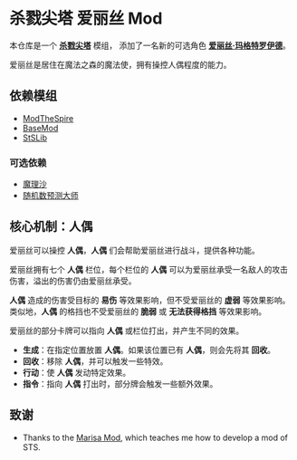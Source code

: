 # 杀戮尖塔 爱丽丝 Mod

本仓库是一个 [**杀戮尖塔**](https://store.steampowered.com/app/646570/Slay_the_Spire/) 模组，
添加了一名新的可选角色 [**爱丽丝·玛格特罗伊德**](https://zh.moegirl.org.cn/%E7%88%B1%E4%B8%BD%E4%B8%9D%C2%B7%E7%8E%9B%E6%A0%BC%E7%89%B9%E7%BD%97%E4%BE%9D%E5%BE%B7/)。

爱丽丝是居住在魔法之森的魔法使，拥有操控人偶程度的能力。

## 依赖模组

- [ModTheSpire](https://steamcommunity.com/sharedfiles/filedetails/?id=1605060445)
- [BaseMod](https://steamcommunity.com/sharedfiles/filedetails/?id=1605833019)
- [StSLib](https://steamcommunity.com/sharedfiles/filedetails/?id=1609158507)

### 可选依赖

- [魔理沙](https://steamcommunity.com/sharedfiles/filedetails/?id=1614104912)
- [随机数预测大师](https://steamcommunity.com/sharedfiles/filedetails/?id=3423569652)

## 核心机制：人偶

爱丽丝可以操控 **人偶**，**人偶** 们会帮助爱丽丝进行战斗，提供各种功能。

爱丽丝拥有七个 **人偶** 栏位，每个栏位的 **人偶** 可以为爱丽丝承受一名敌人的攻击伤害，溢出的伤害仍由爱丽丝承受。

**人偶** 造成的伤害受目标的 **易伤** 等效果影响，但不受爱丽丝的 **虚弱** 等效果影响。
类似地，**人偶** 的格挡也不受爱丽丝的 **脆弱** 或 **无法获得格挡** 等效果影响。

爱丽丝的部分卡牌可以指向 **人偶** 或栏位打出，并产生不同的效果。

- **生成**：在指定位置放置 **人偶**。如果该位置已有 **人偶**，则会先将其 **回收**。
- **回收**：移除 **人偶**，并可以触发一些特效。
- **行动**：使 **人偶** 发动特定效果。
- **指令**：指向 **人偶** 打出时，部分牌会触发一些额外效果。

## 致谢
  - Thanks to the [Marisa Mod](https://github.com/lf201014/STS_ThMod_MRS), which teaches me how to develop a mod of STS.
